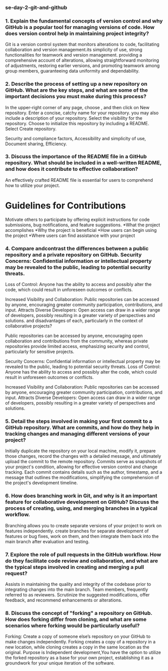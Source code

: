 ###  se-day-2-git-and-github 


### 1. Explain the fundamental concepts of version control and why GitHub is a popular tool for managing versions of code. How does version control help in maintaining project integrity?

Git is a version control system that monitors alterations to code, facilitating collaboration and version management.its simplicity of use, strong functionalities for teamwork and version management.
providing a comprehensive account of alterations, allowing straightforward monitoring of adjustments, restoring earlier versions, and promoting teamwork among group members, guaranteeing data uniformity and dependability.


### 2. Describe the process of setting up a new repository on GitHub. What are the key steps, and what are some of the important decisions you must make during this process?


In the upper-right corner of any page, choose , and then click on New repository.
Enter a concise, catchy name for your repository.
you may also include a description of your repository.
Select the visibility for the repository.
Choose to initialize this repository by including a README.
Select Create repository.

Security and compliance factors, Accessibility and simplicity of use, Document sharing, Efficiency.


### 3. Discuss the importance of the README file in a GitHub repository. What should be included in a well-written README, and how does it contribute to effective collaboration?

An effectively crafted README file is essential for users to comprehend how to utilize your project.

# Guidelines for Contributions
Motivate others to participate by offering explicit instructions for code submissions, bug notifications, and feature suggestions.
*What the project accomplishes
*Why the project is beneficial
*How users can begin using the project
*Where users can find assistance with your project







### 4. Compare andcontrast the differences between a public repository and a private repository on GitHub. Security Concerns: Confidential information or intellectual property may be revealed to the public, leading to potential security threats.
Loss of Control: Anyone has the ability to access and possibly alter the code, which could result in unforeseen outcomes or conflicts.

Increased Visibility and Collaboration: Public repositories can be accessed by anyone, encouraging greater community participation, contributions, and input.
Attracts Diverse Developers: Open access can draw in a wider range of developers, possibly resulting in a greater variety of perspectives and solutions. and disadvantages of each, particularly in the context of collaborative projects?

Public repositories can be accessed by anyone, encouraging open collaboration and contributions from the community, whereas private repositories provide limited access, emphasizing security and control, particularly for sensitive projects.


Security Concerns: Confidential information or intellectual property may be revealed to the public, leading to potential security threats.
Loss of Control: Anyone has the ability to access and possibly alter the code, which could result in unforeseen outcomes or conflicts.

Increased Visibility and Collaboration: Public repositories can be accessed by anyone, encouraging greater community participation, contributions, and input.
Attracts Diverse Developers: Open access can draw in a wider range of developers, possibly resulting in a greater variety of perspectives and solutions.





### 5. Detail the steps involved in making your first commit to a GitHub repository. What are commits, and how do they help in tracking changes and managing different versions of your project?

Initially duplicate the repository on your local machine, modify it, prepare those changes, record the changes with a detailed message, and ultimately upload the commit to the remote repository. Commits serve as snapshots of your project's condition, allowing for effective version control and change tracking.
Each commit contains details such as the author, timestamp, and a message that outlines the modifications, simplifying the comprehension of the project's development timeline.


### 6. How does branching work in Git, and why is it an important feature for collaborative development on GitHub? Discuss the process of creating, using, and merging branches in a typical workflow.

Branching allows you to create separate versions of your project to work on features independently.
create branches for separate development of features or bug fixes, work on them, and then integrate them back into the main branch after evaluation and testing.


### 7. Explore the role of pull requests in the GitHub workflow. How do they facilitate code review and collaboration, and what are the typical steps involved in creating and merging a pull request?


Assists in maintaining the quality and integrity of the codebase prior to integrating changes into the main branch. 
Team members, frequently referred to as reviewers. Scrutinize the suggested modifications, offer feedback, and recommend enhancements or alterations.


### 8. Discuss the concept of "forking" a repository on GitHub. How does forking differ from cloning, and what are some scenarios where forking would be particularly useful?


Forking: Create a copy of someone else’s repository on your GitHub to make changes independently.
Forking creates a copy of a repository in a new location, while cloning creates a copy in the same location as the original. 
Purpose is Independent development,You have the option to utilize the forked repository as a base for your own project, establishing it as a groundwork for your unique iteration of the software.







